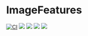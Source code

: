 # ImageFeatures

[![CI][ci-img]][ci-url]
[![][pkgeval-img]][pkgeval-url]
[![][codecov-img]][codecov-url]
[![][docs-stable-img]][docs-stable-url]
[![][docs-dev-img]][docs-dev-url]

<!-- URLS -->

[ci-img]: https://github.com/JuliaImages/ImageFeatures.jl/actions/workflows/CI.yml/badge.svg
[ci-url]: https://github.com/JuliaImages/ImageFeatures.jl/actions/workflows/CI.yml
[pkgeval-img]: https://juliaci.github.io/NanosoldierReports/pkgeval_badges/I/ImageFeatures.svg
[pkgeval-url]: https://juliaci.github.io/NanosoldierReports/pkgeval_badges/report.html
[codecov-img]: https://codecov.io/gh/JuliaImages/ImageFeatures.jl/branch/master/graph/badge.svg
[codecov-url]: https://codecov.io/gh/JuliaImages/ImageFeatures.jl
[docs-stable-img]: https://img.shields.io/badge/docs-stable-blue.svg
[docs-stable-url]: https://JuliaImages.github.io/ImageFeatures.jl/stable
[docs-dev-img]: https://img.shields.io/badge/docs-dev-blue.svg
[docs-dev-url]: https://JuliaImages.github.io/ImageFeatures.jl/latest
